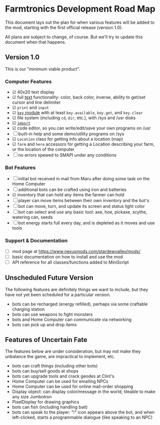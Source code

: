 # Farmtronics Development Road Map

This document lays out the plan for when various features will be added to the mod, starting with the first official release (version 1.0).

All plans are subject to change, of course.  But we'll try to update this document when that happens.

## Version 1.0

This is our "minimum viable product".

### Computer Features
- ☑ 40x20 text display
- ☑ full [text](https://miniscript.org/wiki/TextDisplay) functionality: color, back color, inverse, ability to get/set cursor and line delimiter
- ☑ `print` and `input`
- ☑ [`key` module](https://miniscript.org/wiki/Key) with at least `key.available`, `key.get`, and `key.clear`
- ☑ file system (including `cd`, `dir`, etc.), with /sys and /usr disks
- ☑ [`import`](https://miniscript.org/wiki/Import)
- ☑ code editor, so you can write/edit/save your own programs on /usr
- ☐ built-in help and some demo/utility programs on /sys
- ☑ `Location` class for getting info about a location (map)
- ☑ `farm` and `here` accessors for getting a Location describing your farm, or the location of the computer
- ☐ no errors spewed to SMAPI under any conditions

### Bot Features
- ☐ initial bot received in mail from Maru after doing some task on the Home Computer
- ☐ additional bots can be crafted using iron and batteries
- ☑ inventory that can hold any items the farmer can hold
- ☐ player can move items between their own inventory and the bot's
- ☐ bot can move, turn, and update its screen and status light color
- ☐ bot can select and use any basic tool: axe, hoe, pickaxe, scythe, watering can, seeds
- ☐ bot energy starts full every day, and is depleted as it moves and use tools

### Support & Documentation
- ☐ mod page at https://www.nexusmods.com/stardewvalley/mods/
- ☐ basic documentation on how to install and use the mod
- ☐ API reference for all classes/functions added to MiniScript

## Unscheduled Future Version

The following features are definitely things we want to include, but they have not yet been scheduled for a particular version.

- bots can be recharged (energy refilled), perhaps via some craftable charging station
- bots can use weapons to fight monsters
- bots and Home Computer can communicate via networking
- bots can pick up and drop items

## Features of Uncertain Fate

The features below are under consideration, but may not make they unbalance the game, are impractical to implement, etc.

- bots can craft things (including other bots)
- bots can buy/sell goods at shops
- bots can upgrade tools and crack geodes at Clint's
- Home Computer can be used for emailing NPCs
- Home Computer can be used for online mail-order shopping
- Display object: can display color/message in the world; tileable to make any size Jumbotron
- PixelDisplay for drawing graphics
- bots can fish (including handling bait)
- bots can speak to the player: "!" icon appears above the bot, and when left-clicked, starts a programmable dialogue (like speaking to an NPC)
  